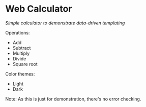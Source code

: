 # Web Calculator
*Simple calculator to demonstrate data-driven templating*

Operations:
   * Add
   * Subtract
   * Multiply
   * Divide
   * Square root

Color themes:
   * Light
   * Dark

Note:
As this is just for demonstration, there's no error checking.
